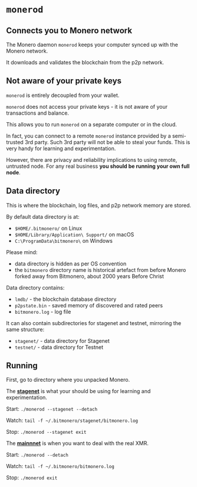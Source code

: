 # `monerod`

## Connects you to Monero network

The Monero daemon `monerod` keeps your computer synced up with the Monero network.

It downloads and validates the blockchain from the p2p network.

## Not aware of your private keys

`monerod` is entirely decoupled from your wallet.

`monerod` does not access your private keys - it is not aware of your transactions and balance.

This allows you to run `monerod` on a separate computer or in the cloud.

In fact, you can connect to a remote `monerod` instance provided by a semi-trusted 3rd party. Such 3rd party will not be able to steal your funds. This is very handy for learning and experimentation.

However, there are privacy and reliability implications to using remote, untrusted node. For any real business **you should be running your own full node**.

## Data directory

This is where the blockchain, log files, and p2p network memory are stored.

By default data directory is at:

* `$HOME/.bitmonero/` on Linux
* `$HOME/Library/Application\ Support/` on macOS
* `C:\ProgramData\bitmonero\` on Windows

Please mind:

* data directory is hidden as per OS convention
* the `bitmonero` directory name is historical artefact from before Monero forked away from Bitmonero, about 2000 years Before Christ

Data directory contains:

* `lmdb/` - the blockchain database directory
* `p2pstate.bin` - saved memory of discovered and rated peers
* `bitmonero.log` - log file

It can also contain subdirectories for stagenet and testnet, mirroring the same structure:

* `stagenet/` - data directory for Stagenet
* `testnet/` - data directory for Testnet


## Running

First, go to directory where you unpacked Monero.

The **[stagenet](/networks)** is what your should be using for learning and experimentation.

Start: `./monerod --stagenet --detach`

Watch:
`tail -f ~/.bitmonero/stagenet/bitmonero.log`

Stop:
`./monerod --stagenet exit`

The **[mainnnet](/networks)** is when you want to deal with the real XMR.

Start: `./monerod --detach`

Watch:
`tail -f ~/.bitmonero/bitmonero.log`

Stop:
`./monerod exit`
